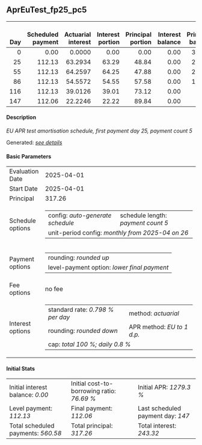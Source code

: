 <h2>AprEuTest_fp25_pc5</h2>
<table>
    <thead style="vertical-align: bottom;">
        <th style="text-align: right;">Day</th>
        <th style="text-align: right;">Scheduled payment</th>
        <th style="text-align: right;">Actuarial interest</th>
        <th style="text-align: right;">Interest portion</th>
        <th style="text-align: right;">Principal portion</th>
        <th style="text-align: right;">Interest balance</th>
        <th style="text-align: right;">Principal balance</th>
        <th style="text-align: right;">Total actuarial interest</th>
        <th style="text-align: right;">Total interest</th>
        <th style="text-align: right;">Total principal</th>
    </thead>
    <tr style="text-align: right;">
        <td class="ci00">0</td>
        <td class="ci01" style="white-space: nowrap;">0.00</td>
        <td class="ci02">0.0000</td>
        <td class="ci03">0.00</td>
        <td class="ci04">0.00</td>
        <td class="ci05">0.00</td>
        <td class="ci06">317.26</td>
        <td class="ci07">0.0000</td>
        <td class="ci08">0.00</td>
        <td class="ci09">0.00</td>
    </tr>
    <tr style="text-align: right;">
        <td class="ci00">25</td>
        <td class="ci01" style="white-space: nowrap;">112.13</td>
        <td class="ci02">63.2934</td>
        <td class="ci03">63.29</td>
        <td class="ci04">48.84</td>
        <td class="ci05">0.00</td>
        <td class="ci06">268.42</td>
        <td class="ci07">63.2934</td>
        <td class="ci08">63.29</td>
        <td class="ci09">48.84</td>
    </tr>
    <tr style="text-align: right;">
        <td class="ci00">55</td>
        <td class="ci01" style="white-space: nowrap;">112.13</td>
        <td class="ci02">64.2597</td>
        <td class="ci03">64.25</td>
        <td class="ci04">47.88</td>
        <td class="ci05">0.00</td>
        <td class="ci06">220.54</td>
        <td class="ci07">127.5531</td>
        <td class="ci08">127.54</td>
        <td class="ci09">96.72</td>
    </tr>
    <tr style="text-align: right;">
        <td class="ci00">86</td>
        <td class="ci01" style="white-space: nowrap;">112.13</td>
        <td class="ci02">54.5572</td>
        <td class="ci03">54.55</td>
        <td class="ci04">57.58</td>
        <td class="ci05">0.00</td>
        <td class="ci06">162.96</td>
        <td class="ci07">182.1103</td>
        <td class="ci08">182.09</td>
        <td class="ci09">154.30</td>
    </tr>
    <tr style="text-align: right;">
        <td class="ci00">116</td>
        <td class="ci01" style="white-space: nowrap;">112.13</td>
        <td class="ci02">39.0126</td>
        <td class="ci03">39.01</td>
        <td class="ci04">73.12</td>
        <td class="ci05">0.00</td>
        <td class="ci06">89.84</td>
        <td class="ci07">221.1229</td>
        <td class="ci08">221.10</td>
        <td class="ci09">227.42</td>
    </tr>
    <tr style="text-align: right;">
        <td class="ci00">147</td>
        <td class="ci01" style="white-space: nowrap;">112.06</td>
        <td class="ci02">22.2246</td>
        <td class="ci03">22.22</td>
        <td class="ci04">89.84</td>
        <td class="ci05">0.00</td>
        <td class="ci06">0.00</td>
        <td class="ci07">243.3475</td>
        <td class="ci08">243.32</td>
        <td class="ci09">317.26</td>
    </tr>
</table>
<h4>Description</h4>
<p><i>EU APR test amortisation schedule, first payment day 25, payment count 5</i></p>
<p>Generated: <i><a href="../GeneratedDate.html">see details</a></i></p>
<h4>Basic Parameters</h4>
<table>
    <tr>
        <td>Evaluation Date</td>
        <td>2025-04-01</td>
    </tr>
    <tr>
        <td>Start Date</td>
        <td>2025-04-01</td>
    </tr>
    <tr>
        <td>Principal</td>
        <td>317.26</td>
    </tr>
    <tr>
        <td>Schedule options</td>
        <td>
            <table>
                <tr>
                    <td>config: <i>auto-generate schedule</i></td>
                    <td>schedule length: <i><i>payment count</i> 5</i></td>
                </tr>
                <tr>
                    <td colspan="2" style="white-space: nowrap;">unit-period config: <i>monthly from 2025-04 on 26</i></td>
                </tr>
            </table>
        </td>
    </tr>
    <tr>
        <td>Payment options</td>
        <td>
            <table>
                <tr>
                    <td>rounding: <i>rounded up</i></td>
                </tr>
                <tr>
                    <td>level-payment option: <i>lower&nbsp;final&nbsp;payment</i></td>
                </tr>
            </table>
        </td>
    </tr>
    <tr>
        <td>Fee options</td>
        <td>no fee
        </td>
    </tr>
    <tr>
        <td>Interest options</td>
        <td>
            <table>
                <tr>
                    <td>standard rate: <i>0.798 % per day</i></td>
                    <td>method: <i>actuarial</i></td>
                </tr>
                <tr>
                    <td>rounding: <i>rounded down</i></td>
                    <td>APR method: <i>EU to 1 d.p.</i></td>
                </tr>
                <tr>
                    <td colspan="2">cap: <i>total 100 %; daily 0.8 %</td>
                </tr>
            </table>
        </td>
    </tr>
</table>
<h4>Initial Stats</h4>
<table>
    <tr>
        <td>Initial interest balance: <i>0.00</i></td>
        <td>Initial cost-to-borrowing ratio: <i>76.69 %</i></td>
        <td>Initial APR: <i>1279.3 %</i></td>
    </tr>
    <tr>
        <td>Level payment: <i>112.13</i></td>
        <td>Final payment: <i>112.06</i></td>
        <td>Last scheduled payment day: <i>147</i></td>
    </tr>
    <tr>
        <td>Total scheduled payments: <i>560.58</i></td>
        <td>Total principal: <i>317.26</i></td>
        <td>Total interest: <i>243.32</i></td>
    </tr>
</table>